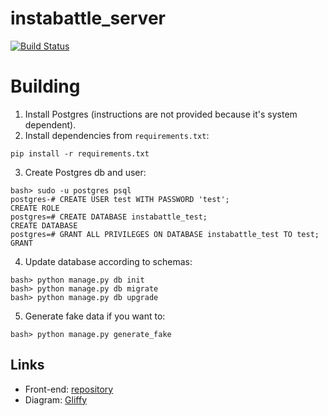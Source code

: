 # instabattle_server

[![Build Status](https://travis-ci.org/StoriesClass/instabattle_server.svg?branch=master)](https://travis-ci.org/StoriesClass/instabattle_server)

# Building
1. Install Postgres (instructions are not provided because it's system dependent).
2. Install dependencies from `requirements.txt`:
```
pip install -r requirements.txt
```
3. Create Postgres db and user:
```
bash> sudo -u postgres psql
postgres-# CREATE USER test WITH PASSWORD 'test';
CREATE ROLE
postgres=# CREATE DATABASE instabattle_test;
CREATE DATABASE
postgres=# GRANT ALL PRIVILEGES ON DATABASE instabattle_test TO test;
GRANT
```
4. Update database according to schemas:
```
bash> python manage.py db init
bash> python manage.py db migrate
bash> python manage.py db upgrade
```
5. Generate fake data if you want to:
```
bash> python manage.py generate_fake
```

## Links
* Front-end: [repository][1]
* Diagram: [Gliffy][2]


[1]: https://github.com/StoriesClass/instabattle
[2]: https://www.gliffy.com/go/publish/11338561


